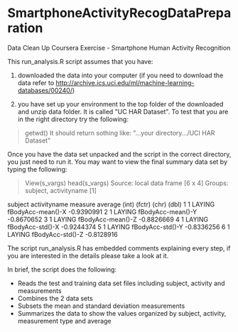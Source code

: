 # SmartphoneActivityRecogDataPreparation
Data Clean Up Coursera Exercise - Smartphone Human Activity Recognition 

This run_analysis.R script assumes that you have:

1) downloaded the data into your computer (if you need to download the data refer to http://archive.ics.uci.edu/ml/machine-learning-databases/00240/)

2) you have set up your environment to the top folder of the downloaded and unzip data folder. It is called "UC HAR Dataset".
To test that you are in the right directory try the following:

> getwd()
It should  return sothing like:
>"...your directory.../UCI HAR Dataset"

Once you have the data set unpacked and the script in the correct directory, you just need to run it.
You may want to view the final summary data set by typing the following:

> View(s_vargs)
> head(s_vargs)
Source: local data frame [6 x 4]
Groups: subject, activityname [1]



  subject activityname           measure    average
    (int)       (fctr)             (chr)      (dbl)
1       1       LAYING fBodyAcc-mean()-X -0.9390991
2       1       LAYING fBodyAcc-mean()-Y -0.8670652
3       1       LAYING fBodyAcc-mean()-Z -0.8826669
4       1       LAYING  fBodyAcc-std()-X -0.9244374
5       1       LAYING  fBodyAcc-std()-Y -0.8336256
6       1       LAYING  fBodyAcc-std()-Z -0.8128916


The script run_analysis.R has embedded comments explaining every step, if you are interested in the details
please take a look at it. 

In brief, the script does the following:
- Reads the test and training data set files including subject, activity and measurements
- Combines the 2 data sets
- Subsets the mean and standard deviation measurements
- Summarizes the data to show the values organized by subject, activity, measurement type and average
 






